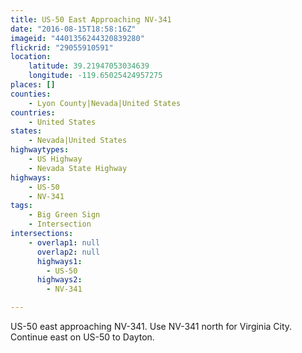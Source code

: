 ```yaml
---
title: US-50 East Approaching NV-341
date: "2016-08-15T18:58:16Z"
imageid: "4401356244320839280"
flickrid: "29055910591"
location:
    latitude: 39.21947053034639
    longitude: -119.65025424957275
places: []
counties:
    - Lyon County|Nevada|United States
countries:
    - United States
states:
    - Nevada|United States
highwaytypes:
    - US Highway
    - Nevada State Highway
highways:
    - US-50
    - NV-341
tags:
    - Big Green Sign
    - Intersection
intersections:
    - overlap1: null
      overlap2: null
      highways1:
        - US-50
      highways2:
        - NV-341

---
```

US-50 east approaching NV-341.  Use NV-341 north for Virginia City.  Continue east on US-50 to Dayton.